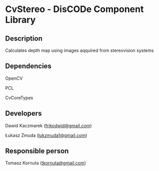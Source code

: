 CvStereo - DisCODe Component Library
====================================

Description
-----------

Calculates depth map using images aqquired from stereovision systems

Dependencies
------------

OpenCV

PCL

CvCoreTypes


Developers
----------

Dawid Kaczmarek (frikodwid@gmail.com)

Łukasz Żmuda (lukzmuda1@gmail.com)

Responsible person
------------------

Tomasz Kornuta (tkornuta@gmail.com)

